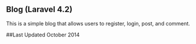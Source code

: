 ## Blog (Laravel 4.2)

This is a simple blog that allows users to register, login, post, and comment.

##Last Updated October 2014